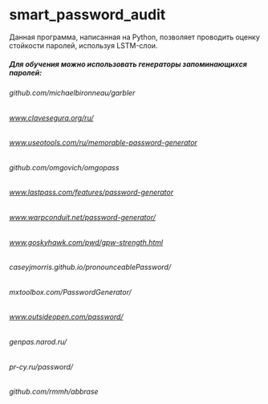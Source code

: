# smart_password_audit
Данная программа, написанная на Python, позволяет проводить оценку стойкости паролей, используя LSTM-слои.
##### Для обучения можно использовать генераторы запоминающихся паролей:
###### github.com/michaelbironneau/garbler
###### www.clavesegura.org/ru/
###### www.useotools.com/ru/memorable-password-generator
###### github.com/omgovich/omgopass
###### www.lastpass.com/features/password-generator
###### www.warpconduit.net/password-generator/
###### www.goskyhawk.com/pwd/gpw-strength.html
###### caseyjmorris.github.io/pronounceablePassword/
###### mxtoolbox.com/PasswordGenerator/
###### www.outsideopen.com/password/
###### genpas.narod.ru/
###### pr-cy.ru/password/
###### github.com/rmmh/abbrase
